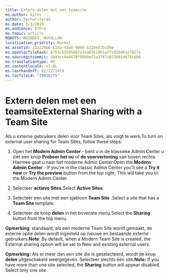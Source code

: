 ```yaml
---
title: Extern delen met een teamsite
ms.author: kirks
author: Techwriter40
ms.date: 1/3/2019
ms.audience: ITPro
ms.topic: article
ROBOTS: NOINDEX, NOFOLLOW
localization_priority: Normal
ms.assetid: 22a229b6-b18a-43a8-9868-b32be87bc09e
ms.openlocfilehash: 8753cb5595607a7ea63e1861affcd16d61e7827e
ms.sourcegitcommit: dd43cc0a9470f98b8ef2a3787c823801d674c666
ms.translationtype: MT
ms.contentlocale: nl-NL
ms.lasthandoff: 02/12/2019
ms.locfileid: "29936275"
---
```

# <a name="external-sharing-with-a-team-site"></a><span data-ttu-id="88750-102">Extern delen met een teamsite</span><span class="sxs-lookup"><span data-stu-id="88750-102">External Sharing with a Team Site</span></span>

<span data-ttu-id="88750-103">Als u externe gebruikers delen voor Team Sites, als volgt te werk:</span><span class="sxs-lookup"><span data-stu-id="88750-103">To turn on external user sharing for Team Sites, follow these steps:</span></span> 
  
1. <span data-ttu-id="88750-p101">Open het **Modern Admin Center** - bent u in de klassieke Admin Center u ziet een knop **Probeer het nu** of **de voorvertoning** van boven rechts. Hiermee gaat u naar het moderne Admin Center.</span><span class="sxs-lookup"><span data-stu-id="88750-p101">Open the **Modern Admin Center** - If you're in the classic Admin Center you'll see a **Try it now** or **Try the preview** button from the top right. This will take you to the Modern Admin Center.</span></span> 
  
2. <span data-ttu-id="88750-106">Selecteer **actieve Sites**.</span><span class="sxs-lookup"><span data-stu-id="88750-106">Select **Active Sites**.</span></span> 
  
3. <span data-ttu-id="88750-107">Selecteer een site met een sjabloon **Team Site** .</span><span class="sxs-lookup"><span data-stu-id="88750-107">Select a site that has a **Team Site** template.</span></span> 
  
4. <span data-ttu-id="88750-108">Selecteer de knop **delen** in het bovenste menu.</span><span class="sxs-lookup"><span data-stu-id="88750-108">Select the **Sharing** button from the top menu.</span></span> 
  
 <span data-ttu-id="88750-109">**Opmerking**: standaard, als een moderne Team Site wordt gemaakt, de externe optie delen wordt ingesteld op nieuwe en bestaande externe gebruikers.</span><span class="sxs-lookup"><span data-stu-id="88750-109">**Note**: By default, when a Modern Team Site is created, the External sharing option will be set to New and existing external users.</span></span> 
  
 <span data-ttu-id="88750-p102">**Opmerking:** Als er meer dan een site die is geselecteerd, wordt de knop **delen** uitgeschakeld weergegeven. Selecteer slechts één site.</span><span class="sxs-lookup"><span data-stu-id="88750-p102">**Note:** If you have more than one site selected, the **Sharing** button will appear disabled. Select only one site.</span></span> 
  

